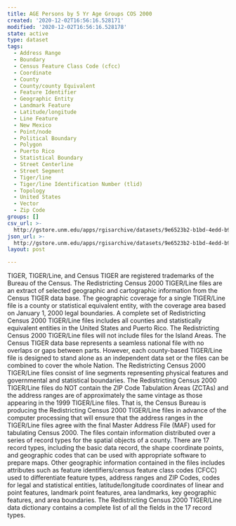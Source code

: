 ```yaml
---
title: AGE Persons by 5 Yr Age Groups COS 2000
created: '2020-12-02T16:56:16.528171'
modified: '2020-12-02T16:56:16.528178'
state: active
type: dataset
tags:
  - Address Range
  - Boundary
  - Census Feature Class Code (cfcc)
  - Coordinate
  - County
  - County/county Equivalent
  - Feature Identifier
  - Geographic Entity
  - Landmark Feature
  - Latitude/longitude
  - Line Feature
  - New Mexico
  - Point/node
  - Political Boundary
  - Polygon
  - Puerto Rico
  - Statistical Boundary
  - Street Centerline
  - Street Segment
  - Tiger/line
  - Tiger/line Identification Number (tlid)
  - Topology
  - United States
  - Vector
  - Zip Code
groups: []
csv_url: >-
  http://gstore.unm.edu/apps/rgisarchive/datasets/9e6523b2-b1bd-4edd-b9a9-04b6f78b3bb2/k00268data754307456_cnty_view.derived.csv
json_url: >-
  http://gstore.unm.edu/apps/rgisarchive/datasets/9e6523b2-b1bd-4edd-b9a9-04b6f78b3bb2/k00268data754307456_cnty_view.derived.json
layout: post

---
```

TIGER, TIGER/Line, and Census TIGER are registered trademarks of the Bureau of the Census. The Redistricting Census 2000 TIGER/Line files are an extract of selected geographic and cartographic information from the Census TIGER data base.  The geographic coverage for a single TIGER/Line file is a county or statistical equivalent entity, with the coverage area based on January 1, 2000 legal boundaries.  A complete set of Redistricting Census 2000 TIGER/Line
files includes all counties and statistically equivalent entities in the United States and Puerto Rico.  The Redistricting Census 2000 TIGER/Line files will not include files for the Island Areas. The Census TIGER data base represents a seamless national file with no overlaps or gaps between parts.  However, each county-based TIGER/Line file is designed to stand alone as an independent data
set or the files can be combined to cover the whole Nation.  The Redistricting Census 2000 TIGER/Line files consist of line segments representing physical features and governmental and statistical boundaries.  The Redistricting Census 2000 TIGER/Line files do NOT contain the ZIP Code Tabulation Areas (ZCTAs) and the address ranges are of approximately the same vintage as those appearing in the 1999 TIGER/Line files.  That is, the Census Bureau is producing the
Redistricting Census 2000 TIGER/Line files in advance of the computer processing that will ensure that the address ranges in the TIGER/Line files agree with the final Master Address File (MAF) used for tabulating Census 2000.  The files contain information distributed over a series of record types for the spatial objects of a county.  There are 17 record types, including the basic data record, the shape coordinate points, and geographic codes that can be used with appropriate software to prepare maps.  Other geographic information contained in the files includes attributes such as feature identifiers/census feature class codes (CFCC) used to differentiate feature types, address ranges and ZIP Codes, codes for legal and statistical entities, latitude/longitude coordinates of linear and point features, landmark point features, area landmarks, key geographic features, and area boundaries.  The Redistricting Census 2000 TIGER/Line data dictionary contains a complete list of all the fields in the 17 record types.
